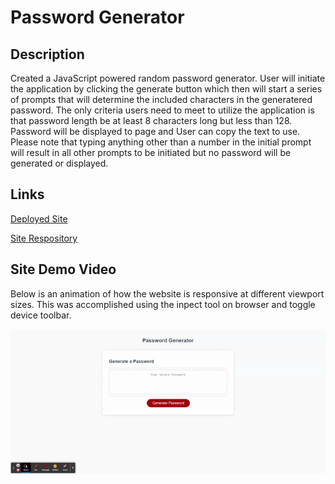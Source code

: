 # Password Generator

## Description
Created a JavaScript powered random password generator. User will initiate the application by clicking the generate button which then will start a series of prompts that will determine the included characters in the generatered password. The only criteria users need to meet to utilize the application is that password length be at least 8 characters long but less than 128. Password will be displayed to page and User can copy the text to use. Please note that typing anything other than a number in the initial prompt will result in all other prompts to be initiated but no password will be generated or displayed.

## Links

[Deployed Site](https://delaluz12.github.io/PasswordGenerator/)

[Site Respository](https://github.com/delaluz12/PasswordGenerator)

## Site Demo Video
Below is an animation of how the website is responsive at different viewport sizes. This was accomplished using the inpect tool on browser and toggle device toolbar. 

![screen-gif](./assets/images/demo.gif)